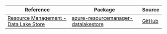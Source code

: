 | Reference | Package | Source |
|---|---|---|
|[Resource Management - Data Lake Store](resourcemanager-datalakestore-readme.md)|[azure-resourcemanager-datalakestore](https://repo1.maven.org/maven2/com/azure/resourcemanager/azure-resourcemanager-datalakestore)|[GitHub](https://github.com/Azure/azure-sdk-for-java/blob/main/sdk/datalakestore/azure-resourcemanager-datalakestore)|
